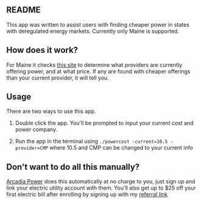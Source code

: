 README
---
This app was written to assist users with finding cheaper power in states with deregulated energy markets. Currently only Maine is supported.

How does it work?
---
For Maine it checks [this site](https://www.maine.gov/meopa/electricity/electricity-supply) to determine what providers are currently offering power, and at what price. If any are found with cheaper offerings than your current provider, it will tell you.

Usage
---
There are two ways to use this app.

1. Double click the app. You'll be prompted to input your current cost and power company.

2. Run the app in the terminal using `./powercost -current=10.5 -provider=CMP` where 10.5 and CMP can be changed to your current info

Don't want to do all this manually?
---
[Arcadia Power](www.arcadia.com/referral/?promo=shawn9811) does this automatically at no charge to you, just sign up and link your electric utility account with them. You'll also get up to $25 off your first electric bill after enrolling by signing up with my [referral link](www.arcadia.com/referral/?promo=shawn9811)
